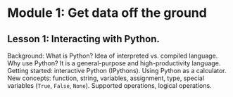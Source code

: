 # Module 1: Get data off the ground

## Lesson 1: Interacting with Python.

Background: What is Python? Idea of interpreted vs. compiled language. Why use Python? It is a general-purpose and high-productivity language.
Getting started: interactive Python (IPythons).
Using Python as a calculator.
New concepts: function, string, variables, assignment, type, special variables (`True`, `False`, `None`).
Supported operations, logical operations.
